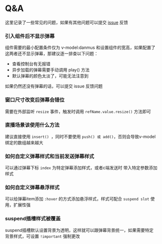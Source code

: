 # Q&A

这里记录了一些常见的问题，如果有其他问题可以提交 [issue](https://github.com/dshuais/danmaku-vue/issues) 反馈

### 引入组件后不显示弹幕

组件需要的最小配置条件仅为 v-model:danmus 和设置组件的宽高，如果配置了这两者还不显示弹幕，那建议逐一排查以下问题：

- 查看控制台有无报错
- 异步加载的弹幕需要手动调用 play() 方法
- 默认弹幕的颜色太淡了，可能无法注意到

如果仍然还没有弹幕的话，可以提交 issue 反馈问题

### 窗口尺寸改变后弹幕会错位

需要在外部监听 `resize` 事件，触发时调用 ` refName.value.resize() ` 方法即可

### 直播场景该使用什么方法

建议直接使用 `insert() `，同时不要使用 `push() 或 add()`，否则会导致v-model绑定的数组越来越大

### 如何自定义弹幕样式和当前发送弹幕样式

可以通过弹幕下标 `index` 为特定弹幕添加样式，或者c端发送时 带入特定参数添加样式

### 如何自定义弹幕悬浮样式

可以给弹幕item添加 `:hover` 的方式添加悬浮样式，样式可配合 `suspend slot` 使用，扩展性强

### suspend插槽样式被覆盖

suspend插槽默认设置背景为透明，这样就可以跟弹幕背景统一，如果需要特定背景样式，可设置 `!important` 强制更改

